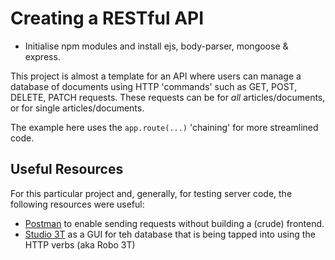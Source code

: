 # Creating a RESTful API 

* Initialise npm modules and install ejs, body-parser, mongoose & express.

This project is almost a template for an API where users can manage a database of documents using HTTP 'commands' such as GET, POST, DELETE, PATCH
requests. These requests can be for *all* articles/documents, or for single articles/documents.

The example here uses the `app.route(...)` 'chaining' for more streamlined code.

## Useful Resources

For this particular project and, generally, for testing server code, the following resources were useful:

- [Postman](https://www.postman.com/product/what-is-postman/) to enable sending requests without building a (crude) frontend.
- [Studio 3T](https://studio3t.com/?utm_source=adwords&utm_medium=ppc&utm_term=studio3t&utm_campaign=Leads-Search-244&hsa_net=adwords&hsa_ad=619239149725&hsa_src=g&hsa_ver=3&hsa_grp=140937992859&hsa_acc=1756351187&hsa_tgt=aud-401416985180%3Akwd-1795944105357&hsa_mt=p&hsa_kw=studio3t&hsa_cam=18214405907&gclid=Cj0KCQiA-oqdBhDfARIsAO0TrGFIA2cjGe1g1KwTmpS1X6YOs5UAnN15AU5ymH7hcAWm3dySrM6U2kcaAhaYEALw_wcB) as a GUI for teh database that is being tapped into using the HTTP verbs (aka Robo 3T)
